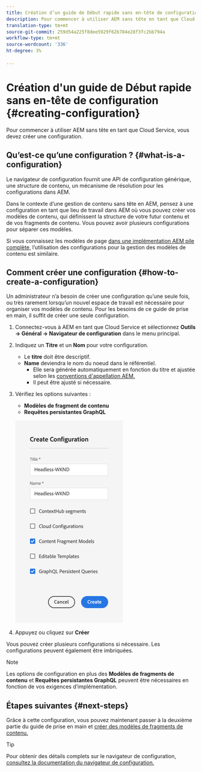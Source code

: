 ```yaml
---
title: Création d’un guide de Début rapide sans en-tête de configuration
description: Pour commencer à utiliser AEM sans tête en tant que Cloud Service, vous devez créer une configuration.
translation-type: tm+mt
source-git-commit: 259d54a225f8dee5929f62b784e28f3fc2bb794a
workflow-type: tm+mt
source-wordcount: '336'
ht-degree: 3%

---
```



# Création d&#39;un guide de Début rapide sans en-tête de configuration {#creating-configuration}

Pour commencer à utiliser AEM sans tête en tant que Cloud Service, vous devez créer une configuration.

## Qu’est-ce qu’une configuration ? {#what-is-a-configuration}

Le navigateur de configuration fournit une API de configuration générique, une structure de contenu, un mécanisme de résolution pour les configurations dans AEM.

Dans le contexte d’une gestion de contenu sans tête en AEM, pensez à une configuration en tant que lieu de travail dans AEM où vous pouvez créer vos modèles de contenu, qui définissent la structure de votre futur contenu et de vos fragments de contenu. Vous pouvez avoir plusieurs configurations pour séparer ces modèles.

Si vous connaissez les modèles de page [dans une implémentation AEM pile complète,](/help/sites-cloud/authoring/features/templates.md) l’utilisation des configurations pour la gestion des modèles de contenu est similaire.

## Comment créer une configuration {#how-to-create-a-configuration}

Un administrateur n’a besoin de créer une configuration qu’une seule fois, ou très rarement lorsqu’un nouvel espace de travail est nécessaire pour organiser vos modèles de contenu. Pour les besoins de ce guide de prise en main, il suffit de créer une seule configuration.

1. Connectez-vous à AEM en tant que Cloud Service et sélectionnez **Outils -> Général -> Navigateur de configuration** dans le menu principal.
1. Indiquez un **Titre** et un **Nom** pour votre configuration.
   * Le **titre** doit être descriptif.
   * **Name** deviendra le nom du noeud dans le référentiel.
      * Elle sera générée automatiquement en fonction du titre et ajustée selon les [conventions d&#39;appellation AEM.](/help/implementing/developing/introduction/naming-conventions.md)
      * Il peut être ajusté si nécessaire.
1. Vérifiez les options suivantes :
   * **Modèles de fragment de contenu**
   * **Requêtes persistantes GraphQL**

   ![Créer une configuration](../assets/create-configuration.png)

1. Appuyez ou cliquez sur **Créer**

Vous pouvez créer plusieurs configurations si nécessaire. Les configurations peuvent également être imbriquées.

>[!NOTE]
>
>Les options de configuration en plus des **Modèles de fragments de contenu** et **Requêtes persistantes GraphQL** peuvent être nécessaires en fonction de vos exigences d’implémentation.

## Étapes suivantes {#next-steps}

Grâce à cette configuration, vous pouvez maintenant passer à la deuxième partie du guide de prise en main et [créer des modèles de fragments de contenu.](create-content-model.md)

>[!TIP]
>
>Pour obtenir des détails complets sur le navigateur de configuration, [consultez la documentation du navigateur de configuration.](/help/implementing/developing/introduction/configurations.md)
